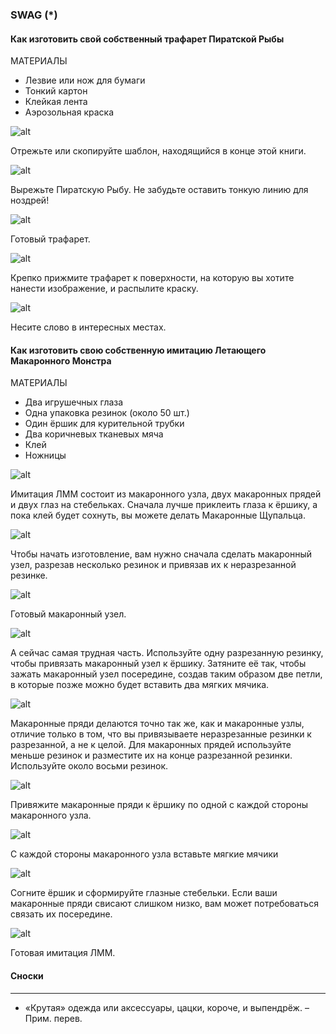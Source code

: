 ### SWAG (\*)

#### Как изготовить свой собственный трафарет Пиратской Рыбы

МАТЕРИАЛЫ
* Лезвие или нож для бумаги
* Тонкий картон
* Клейкая лента
* Аэрозольная краска

![alt](https://i.imgur.com/T7VmdjI.png)

Отрежьте или
скопируйте шаблон,
находящийся в конце
этой книги.

![alt](https://i.imgur.com/63VjPci.png)

Вырежьте Пиратскую
Рыбу. Не забудьте
оставить тонкую линию
для ноздрей!

![alt](https://i.imgur.com/co5e3I0.png)

Готовый трафарет.

![alt](https://i.imgur.com/JBvEeGD.png)

Крепко прижмите
трафарет к поверхности,
на которую вы хотите
нанести изображение, и
распылите краску.

![alt](https://i.imgur.com/p6WcvYY.png)

Несите слово в
интересных
местах.

#### Как изготовить свою собственную имитацию Летающего Макаронного Монстра
МАТЕРИАЛЫ
* Два игрушечных глаза
* Одна упаковка резинок (около 50 шт.)
* Один ёршик для курительной трубки
* Два коричневых тканевых мяча
* Клей
* Ножницы

![alt](https://i.imgur.com/nD3xHwW.png)

Имитация ЛММ
состоит из макаронного
узла, двух макаронных
прядей и двух глаз на
стебельках. Сначала
лучше приклеить глаза к
ёршику, а пока клей будет
сохнуть, вы можете
делать Макаронные
Щупальца.

![alt](https://i.imgur.com/fpBak3A.png)

Чтобы начать
изготовление, вам
нужно сначала
сделать
макаронный узел,
разрезав несколько
резинок и привязав
их к неразрезанной
резинке.

![alt](https://i.imgur.com/jUmoK19.png)

Готовый
макаронный
узел.

![alt](https://i.imgur.com/TUSApI0.png)

А сейчас самая трудная часть.
Используйте одну разрезанную резинку,
чтобы привязать макаронный узел к
ёршику. Затяните её так, чтобы
зажать макаронный узел посередине,
создав таким образом две петли, в
которые позже можно будет
вставить два мягких мячика.

![alt](https://i.imgur.com/FS48tAL.png)

Макаронные пряди делаются
точно так же, как и макаронные
узлы, отличие только в том, что
вы привязываете неразрезанные
резинки к разрезанной, а не к
целой. Для макаронных прядей
используйте меньше резинок и
разместите их на конце
разрезанной резинки. Используйте
около восьми резинок.

![alt](https://i.imgur.com/Miz2gZJ.png)

Привяжите макаронные
пряди к ёршику по одной с
каждой стороны
макаронного узла.

![alt](https://i.imgur.com/ERCF2p7.png)

С каждой стороны
макаронного узла
вставьте мягкие
мячики

![alt](https://i.imgur.com/CSFHjkO.png)

Согните ёршик и сформируйте
глазные стебельки. Если ваши
макаронные пряди свисают
слишком низко, вам может
потребоваться связать их
посередине.

![alt](https://i.imgur.com/c3NHHkM.png)

Готовая
имитация ЛММ.

#### Сноски
---
* «Крутая» одежда или
аксессуары, цацки,
короче, и выпендрёж. –
Прим. перев.